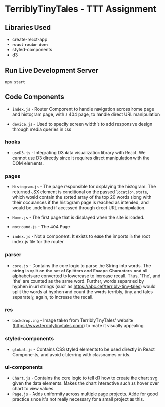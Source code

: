 # TerriblyTinyTales - TTT Assignment

## Libraries Used
- create-react-app
- react-router-dom
- styled-components
- d3

## Run Live Development Server
```(shell)
npm start
```

## Code Components
- `index.js` - Router Component to handle navigation across home page and histogram page, with a 404 page, to handle direct URL manipulation

- `device.js` - Used to specify screen width's to add responsive design through media queries in css

### hooks
- `useD3.js` - Integrating D3 data visualization library with React. We cannot use D3 directly since it requires direct manipulation with the DOM elements.

### pages
- `Histogram.js` - The page responsible for displaying the histogram. The returned JSX element is conditional on the passed `location.state`, which would contain the sorted array of the top 20 words along with their occurances if the histogram page is reached as intended, and would be undefined if accessed through direct URL manipulation.

- `Home.js` - The first page that is displayed when the site is loaded.

- `NotFound.js` - The 404 Page

- `index.js` - Not a component. It exists to ease the imports in the root index.js file for the router

### parser
- `core.js` - Contains the core logic to parse the String into words. The string is split on the set of Splitters and Escape Characters, and all alphabets are converted to lowercase to increase recall. Thus, 'The', and 'the' are counted as the same word. Further, words separated by hyphen in url strings (such as https://abc.def/terribly-tiny-tales) would split the words at hyphen and count the words terribly, tiny, and tales separately, again, to increase the recall.

### res
- `backdrop.png` - Image taken from TerriblyTinyTales' website (https://www.terriblytinytales.com/) to make it visually appealing

### styled-components
- `global.js` - Contains CSS styled elements to be used directly in React Components, and avoid cluterring with classnames or ids.

### ui-components
- `Chart.js` - Contains the core logic to tell d3 how to create the chart svg given the data elements. Makes the chart interactive such as hover over chart to view values.
- `Page.js` - Adds uniformity across multiple page projects. Adde for good practice since it's not really necessary for a small project as this.
